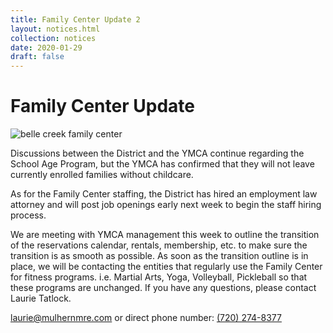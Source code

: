 ```yaml
---
title: Family Center Update 2
layout: notices.html
collection: notices
date: 2020-01-29
draft: false
---
```

# Family Center Update

![belle creek family center](/assets/2020/family_center_sign.png)

Discussions between the District and the YMCA continue regarding the School Age Program, but the YMCA has confirmed that they will not leave currently enrolled families without childcare.

As for the Family Center staffing, the District has hired an employment law attorney and will post job openings early next week to begin the staff hiring process.

We are meeting with YMCA management this week to outline the transition of the reservations calendar, rentals, membership, etc. to make sure the transition is as smooth as possible.  As soon as the transition outline is in place, we will be contacting the entities that regularly use the Family Center for fitness programs.  i.e. Martial Arts, Yoga, Volleyball, Pickleball so that these programs are unchanged.  If you have any questions, please contact Laurie Tatlock.

<a href="mailto:laurie@mulhernmre.com" target="contact">laurie@mulhernmre.com</a> or direct phone number: <a href="tel:+17202748377">(720) 274-8377</a>
